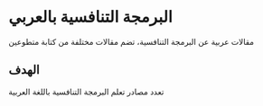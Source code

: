 &#x202b;
# البرمجة التنافسية بالعربي

مقالات عربية عن البرمجة التنافسية، تضم مقالات مختلفة من كتابة متطوعين

## الهدف
تعدد مصادر تعلم البرمجة التنافسية باللغة العربية
